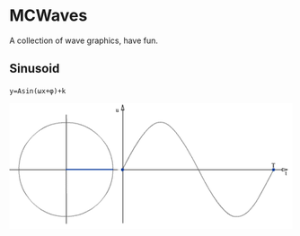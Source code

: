 # MCWaves
A collection of wave graphics, have fun.

## Sinusoid

`y=Asin(ωx+φ)+k`

![Sinusoide](media/Sinusoide.gif)

